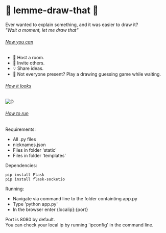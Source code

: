 # 🤝 lemme-draw-that 🎨
Ever wanted to explain something, and it was easier to draw it? <br>
*"Wait a moment, let me draw that"*
######  <ins> Now you can </ins> <br>
- 👋 Host a room.<br>
- 🤝 Invite others.<br>
- 💡 Share ideas.<br>
- 🎨 Not everyone present? Play a drawing guessing game while waiting. <br>

###### <ins> How it looks </ins>  <br>
![D](https://github.com/Tomi-1997/lemme-draw-that/blob/main/misc/demo2.gif) <br>

###### <ins> How to run </ins>  <br>
Requirements: 
+ All .py files
+ nicknames.json 
+ Files in folder 'static'
+ Files in folder 'templates'

Dependencies:
```
pip install Flask
pip install flask-socketio
```

Running:
+ Navigate via command line to the folder containting app.py
+ Type 'python app.py'
+ In the browser enter {localip}:{port}

Port is 8080 by default. <br>
You can check your local ip by running 'ipconfig' in the command line.
